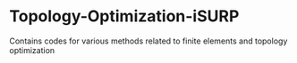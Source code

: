 # Topology-Optimization-iSURP
Contains codes for various methods related to finite elements and topology optimization 
